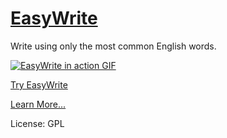 # [EasyWrite](http://easywrite.parishod.com/)
Write using only the most common English words.

[![EasyWrite in action GIF](http://easywrite.parishod.com/assets/easy-text-explain.gif)](http://easywrite.parishod.com)

[Try EasyWrite](http://easywrite.parishod.com/)

[Learn More...](http://www.deekshith.in/2016/04/easy-write-intro.html)

License: GPL